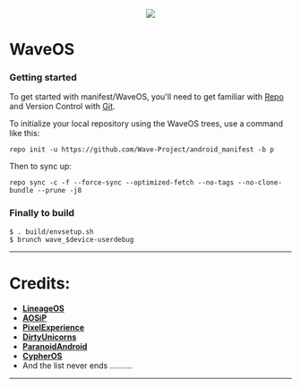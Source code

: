 <p align="center">
<img src="https://github.com/Wave-Project/android_manifest/blob/p/wavebanner.png" >
</p>

# WaveOS #

### Getting started ###
To get started with manifest/WaveOS, you'll need to get familiar with [Repo](https://source.android.com/source/using-repo.html) and Version Control with [Git](https://source.android.com/source/version-control.html).

To initialize your local repository using the WaveOS trees, use a command like this:

```
repo init -u https://github.com/Wave-Project/android_manifest -b p
```

Then to sync up:

```
repo sync -c -f --force-sync --optimized-fetch --no-tags --no-clone-bundle --prune -j8
```

### Finally to build ###

```
$ . build/envsetup.sh
$ brunch wave_$device-userdebug
```
-----------------------------------------------------------------------------
Credits:
=======
 * [**LineageOS**](https://github.com/LineageOS)
 * [**AOSiP**](https://github.com/AOSiP)
 * [**PixelExperience**](https://github.com/PixelExperience)
 * [**DirtyUnicorns**](https://github.com/dirtyunicorns)
 * [**ParanoidAndroid**](https://github.com/AOSPA)
 * [**CypherOS**](https://github.com/CypherOS)
 * And the list never ends ..........
-----------------------------------------------------------------------------
